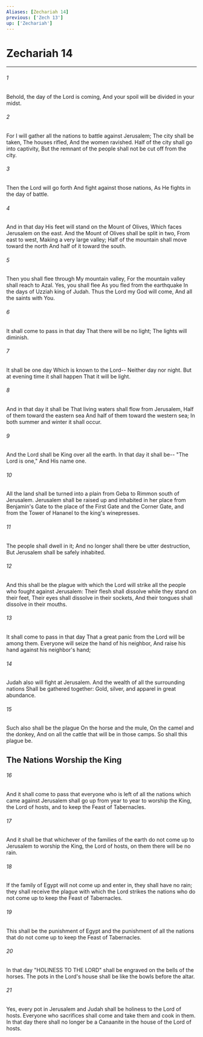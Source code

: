 ```yaml
---
Aliases: [Zechariah 14]
previous: ['Zech 13']
up: ['Zechariah']
---
```

# Zechariah 14

***


###### 1 
Behold, the day of the Lord is coming, And your spoil will be divided in your midst. 

###### 2 
For I will gather all the nations to battle against Jerusalem; The city shall be taken, The houses rifled, And the women ravished. Half of the city shall go into captivity, But the remnant of the people shall not be cut off from the city. 

###### 3 
Then the Lord will go forth And fight against those nations, As He fights in the day of battle. 

###### 4 
And in that day His feet will stand on the Mount of Olives, Which faces Jerusalem on the east. And the Mount of Olives shall be split in two, From east to west, Making a very large valley; Half of the mountain shall move toward the north And half of it toward the south. 

###### 5 
Then you shall flee through My mountain valley, For the mountain valley shall reach to Azal. Yes, you shall flee As you fled from the earthquake In the days of Uzziah king of Judah. Thus the Lord my God will come, And all the saints with You. 

###### 6 
It shall come to pass in that day That there will be no light; The lights will diminish. 

###### 7 
It shall be one day Which is known to the Lord-- Neither day nor night. But at evening time it shall happen That it will be light. 

###### 8 
And in that day it shall be That living waters shall flow from Jerusalem, Half of them toward the eastern sea And half of them toward the western sea; In both summer and winter it shall occur. 

###### 9 
And the Lord shall be King over all the earth. In that day it shall be-- "The Lord is one," And His name one. 

###### 10 
All the land shall be turned into a plain from Geba to Rimmon south of Jerusalem. Jerusalem shall be raised up and inhabited in her place from Benjamin's Gate to the place of the First Gate and the Corner Gate, and from the Tower of Hananel to the king's winepresses. 

###### 11 
The people shall dwell in it; And no longer shall there be utter destruction, But Jerusalem shall be safely inhabited. 

###### 12 
And this shall be the plague with which the Lord will strike all the people who fought against Jerusalem: Their flesh shall dissolve while they stand on their feet, Their eyes shall dissolve in their sockets, And their tongues shall dissolve in their mouths. 

###### 13 
It shall come to pass in that day That a great panic from the Lord will be among them. Everyone will seize the hand of his neighbor, And raise his hand against his neighbor's hand; 

###### 14 
Judah also will fight at Jerusalem. And the wealth of all the surrounding nations Shall be gathered together: Gold, silver, and apparel in great abundance. 

###### 15 
Such also shall be the plague On the horse and the mule, On the camel and the donkey, And on all the cattle that will be in those camps. So shall this plague be.

## The Nations Worship the King 

###### 16 
And it shall come to pass that everyone who is left of all the nations which came against Jerusalem shall go up from year to year to worship the King, the Lord of hosts, and to keep the Feast of Tabernacles. 

###### 17 
And it shall be that whichever of the families of the earth do not come up to Jerusalem to worship the King, the Lord of hosts, on them there will be no rain. 

###### 18 
If the family of Egypt will not come up and enter in, they shall have no rain; they shall receive the plague with which the Lord strikes the nations who do not come up to keep the Feast of Tabernacles. 

###### 19 
This shall be the punishment of Egypt and the punishment of all the nations that do not come up to keep the Feast of Tabernacles. 

###### 20 
In that day "HOLINESS TO THE LORD" shall be engraved on the bells of the horses. The pots in the Lord's house shall be like the bowls before the altar. 

###### 21 
Yes, every pot in Jerusalem and Judah shall be holiness to the Lord of hosts. Everyone who sacrifices shall come and take them and cook in them. In that day there shall no longer be a Canaanite in the house of the Lord of hosts.
